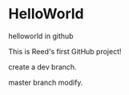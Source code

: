 # HelloWorld
helloworld in github

This is Reed's first GitHub project!

create a dev branch.

master branch modify.